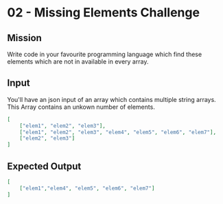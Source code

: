 # 02 - Missing Elements Challenge

## Mission
Write code in your favourite programming language which find these elements which are not in available in every array.

## Input
You'll have an json input of an array which contains multiple string arrays. This Array contains an unkown number of elements. 

```json
[
    ["elem1", "elem2", "elem3"],
    ["elem1", "elem2", "elem3", "elem4", "elem5", "elem6", "elem7"],
    ["elem2", "elem3"]
]
```

## Expected Output
```json
[
    ["elem1","elem4", "elem5", "elem6", "elem7"]
]
```